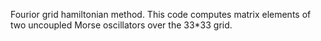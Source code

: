 Fourior grid hamiltonian method.
This code computes matrix elements of two uncoupled Morse oscillators over the 33*33 grid.
